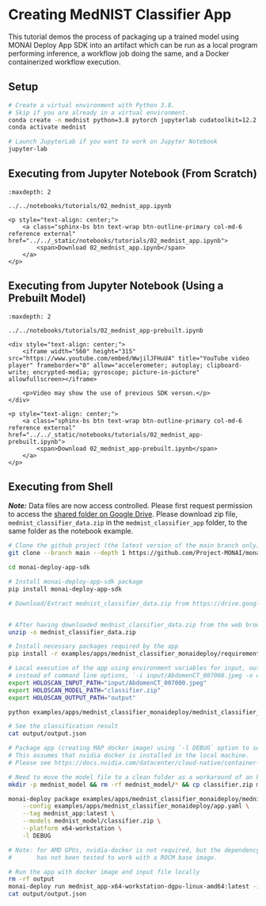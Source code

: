 # Creating MedNIST Classifier App

This tutorial demos the process of packaging up a trained model using MONAI Deploy App SDK into an artifact which can be run as a local program performing inference, a workflow job doing the same, and a Docker containerized workflow execution.

## Setup

```bash
# Create a virtual environment with Python 3.8.
# Skip if you are already in a virtual environment.
conda create -n mednist python=3.8 pytorch jupyterlab cudatoolkit=12.2 -c pytorch -c conda-forge
conda activate mednist

# Launch JupyterLab if you want to work on Jupyter Notebook
jupyter-lab
```

## Executing from Jupyter Notebook (From Scratch)

```{toctree}
:maxdepth: 2

../../notebooks/tutorials/02_mednist_app.ipynb
```

```{raw} html
<p style="text-align: center;">
    <a class="sphinx-bs btn text-wrap btn-outline-primary col-md-6 reference external" href="../../_static/notebooks/tutorials/02_mednist_app.ipynb">
        <span>Download 02_mednist_app.ipynb</span>
    </a>
</p>
```

## Executing from Jupyter Notebook (Using a Prebuilt Model)

```{toctree}
:maxdepth: 2

../../notebooks/tutorials/02_mednist_app-prebuilt.ipynb
```

```{raw} html
<div style="text-align: center;">
    <iframe width="560" height="315" src="https://www.youtube.com/embed/WwjilJFHuU4" title="YouTube video player" frameborder="0" allow="accelerometer; autoplay; clipboard-write; encrypted-media; gyroscope; picture-in-picture" allowfullscreen></iframe>

    <p>Video may show the use of previous SDK verson.</p>
</div>
```

```{raw} html
<p style="text-align: center;">
    <a class="sphinx-bs btn text-wrap btn-outline-primary col-md-6 reference external" href="../../_static/notebooks/tutorials/02_mednist_app-prebuilt.ipynb">
        <span>Download 02_mednist_app-prebuilt.ipynb</span>
    </a>
</p>
```

## Executing from Shell

**_Note:_** Data files are now access controlled. Please first request permission to access the [shared folder on Google Drive](https://drive.google.com/drive/folders/1EONJsrwbGsS30td0hs8zl4WKjihew1Z3?usp=sharing). Please download zip file, `mednist_classifier_data.zip` in the `medmist_classifier_app` folder, to the same folder as the notebook example.

```bash
# Clone the github project (the latest version of the main branch only)
git clone --branch main --depth 1 https://github.com/Project-MONAI/monai-deploy-app-sdk.git

cd monai-deploy-app-sdk

# Install monai-deploy-app-sdk package
pip install monai-deploy-app-sdk

# Download/Extract mednist_classifier_data.zip from https://drive.google.com/file/d/1yJ4P-xMNEfN6lIOq_u6x1eMAq1_MJu-E/view?usp=sharing


# After having downloaded mednist_classifier_data.zip from the web browser or using gdown
unzip -o mednist_classifier_data.zip

# Install necessary packages required by the app
pip install -r examples/apps/mednist_classifier_monaideploy/requirements.txt

# Local execution of the app using environment variables for input, output, and model paths
# instead of command line options, `-i input/AbdomenCT_007000.jpeg -o output -m classifier.zip`
export HOLOSCAN_INPUT_PATH="input/AbdomenCT_007000.jpeg"
export HOLOSCAN_MODEL_PATH="classifier.zip"
export HOLOSCAN_OUTPUT_PATH="output"

python examples/apps/mednist_classifier_monaideploy/mednist_classifier_monaideploy.py

# See the classification result
cat output/output.json

# Package app (creating MAP docker image) using `-l DEBUG` option to see progress.
# This assumes that nvidia docker is installed in the local machine.
# Please see https://docs.nvidia.com/datacenter/cloud-native/container-toolkit/install-guide.html#docker to install nvidia-docker2.

# Need to move the model file to a clean folder as a workaround of an known packaging issue in v0.6
mkdir -p mednist_model && rm -rf mednist_model/* && cp classifier.zip mednist_model/

monai-deploy package examples/apps/mednist_classifier_monaideploy/mednist_classifier_monaideploy.py \
    --config examples/apps/mednist_classifier_monaideploy/app.yaml \
    --tag mednist_app:latest \
    --models mednist_model/classifier.zip \
    --platform x64-workstation \
    -l DEBUG

# Note: for AMD GPUs, nvidia-docker is not required, but the dependency of the App SDK, namely Holoscan SDK
#       has not been tested to work with a ROCM base image.

# Run the app with docker image and input file locally
rm -rf output
monai-deploy run mednist_app-x64-workstation-dgpu-linux-amd64:latest -i input -o output
cat output/output.json
```
